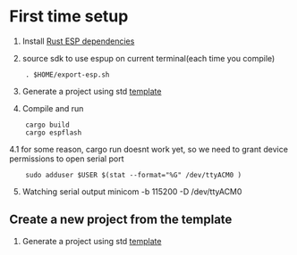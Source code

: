 # First time setup

1. Install [Rust ESP dependencies](https://esp-rs.github.io/book/installation)

2. source sdk to use espup on current terminal(each time you compile)
```
    . $HOME/export-esp.sh
```

3. Generate a project using std [template](https://esp-rs.github.io/book/writing-your-own-application/generate-project-from-template.html)

4. Compile and run
```
    cargo build
    cargo espflash 
```
4.1 for some reason, cargo run doesnt work yet, so we need to grant device permissions to open serial port
```
    sudo adduser $USER $(stat --format="%G" /dev/ttyACM0 )
```

5. Watching serial output
minicom -b 115200 -D /dev/ttyACM0 

## Create a new project from the template
1. Generate a project using std [template](https://esp-rs.github.io/book/writing-your-own-application/generate-project-from-template.html)